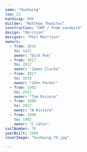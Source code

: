 ```yaml
---
name: "Hushwing"
loa: 22
handicap: 880
builder: "Matthew Thwaites"
construction: "GRP / Foam sandwich"
design: "Morrison"
designer: "Phil Morrison"
owners:
  - from: 2019
    to: null
    owner: "Dick Roe"
  - from: 2017
    to: 2017
    owner: "James Clarke"
  - from: 2017
    to: 2019
    owner: "John Parker"
  - from: 1992
    to: 2017
    owner: "Tom Riviere"
  - from: 1990
    to: 2017
    owner: "W Riviere"
  - from: 1990
    to: 1992
    owner: "C Cator"
sailNumber: 79
yearBuilt: 1990
coverImage: "hushwing-79.jpg"

---
```

